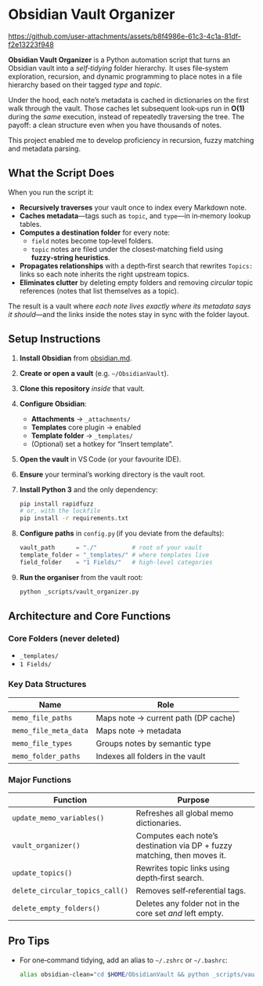 # Obsidian Vault Organizer

https://github.com/user-attachments/assets/b8f4986e-61c3-4c1a-81df-f2e13223f948

**Obsidian Vault Organizer** is a Python automation script that turns an Obsidian vault into a *self‑tidying* folder hierarchy.  It uses file‑system exploration, recursion, and dynamic programming to place notes in a file hierarchy based on their tagged *type* and *topic*.

Under the hood, each note’s metadata is cached in dictionaries on the first walk through the vault. Those caches let subsequent look‑ups run in **O(1)** during the *same* execution, instead of repeatedly traversing the tree. The payoff: a clean structure even when you have thousands of notes.

This project enabled me to develop proficiency in recursion, fuzzy matching and metadata parsing.

## What the Script Does

When you run the script it:

* **Recursively traverses** your vault once to index every Markdown note.
* **Caches metadata**—tags such as `topic`, and `type`—in in‑memory lookup tables.
* **Computes a destination folder** for every note:  
  * `field` notes become top‑level folders.  
  * `topic` notes are filed under the closest‑matching field using **fuzzy‑string heuristics**.
* **Propagates relationships** with a depth‑first search that rewrites `Topics:` links so each note inherits the right upstream topics.
* **Eliminates clutter** by deleting empty folders and removing *circular* topic references (notes that list themselves as a topic).

The result is a vault where *each note lives exactly where its metadata says it should*—and the links inside the notes stay in sync with the folder layout.

## Setup Instructions

1. **Install Obsidian** from [obsidian.md](https://obsidian.md/).

2. **Create or open a vault** (e.g. `~/ObsidianVault`).

3. **Clone this repository** *inside* that vault.

4. **Configure Obsidian**:

   * **Attachments** → `_attachments/`
   * **Templates** core plugin → enabled
   * **Template folder** → `_templates/`
   * (Optional) set a hotkey for “Insert template”.

5. **Open the vault** in VS Code (or your favourite IDE).

6. **Ensure** your terminal’s working directory is the vault root.

7. **Install Python 3** and the only dependency:

   ```bash
   pip install rapidfuzz
   # or, with the lockfile
   pip install -r requirements.txt
   ```

8. **Configure paths** in `config.py` (if you deviate from the defaults):

   ```python
   vault_path      = "./"          # root of your vault
   template_folder = "_templates/" # where templates live
   field_folder    = "1 Fields/"   # high‑level categories
   ```

9. **Run the organiser** from the vault root:

   ```bash
   python _scripts/vault_organizer.py
   ```

## Architecture and Core Functions

### Core Folders (never deleted)

* `_templates/`
* `1 Fields/`

### Key Data Structures

| Name                  | Role                                |
| --------------------- | ----------------------------------- |
| `memo_file_paths`     | Maps note → current path (DP cache) |
| `memo_file_meta_data` | Maps note → metadata                |
| `memo_file_types`     | Groups notes by semantic type       |
| `memo_folder_paths`   | Indexes all folders in the vault    |

### Major Functions

| Function                        | Purpose                                                                  |
| ------------------------------- | ------------------------------------------------------------------------ |
| `update_memo_variables()`       | Refreshes all global memo dictionaries.                                  |
| `vault_organizer()`             | Computes each note’s destination via DP + fuzzy matching, then moves it. |
| `update_topics()`               | Rewrites topic links using depth‑first search.                           |
| `delete_circular_topics_call()` | Removes self‑referential tags.                                           |
| `delete_empty_folders()`        | Deletes any folder not in the core set *and* left empty.                 |

## Pro Tips

* For one‑command tidying, add an alias to `~/.zshrc` or `~/.bashrc`:

  ```bash
  alias obsidian-clean="cd $HOME/ObsidianVault && python _scripts/vault_organizer.py"
  ```
